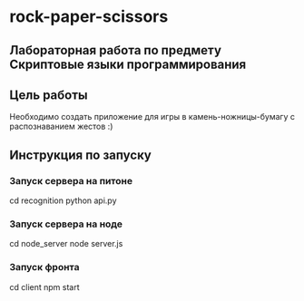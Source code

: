 # rock-paper-scissors

## Лабораторная работа по предмету Скриптовые языки программирования

## Цель работы

Необходимо создать приложение для игры в камень-ножницы-бумагу с распознаванием жестов :)

## Инструкция по запуску

### Запуск сервера на питоне
cd recognition
python api.py

### Запуск сервера на ноде
cd node_server
node server.js

### Запуск фронта
cd client
npm start
